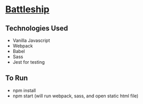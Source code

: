 # [Battleship](https://jonchaney.github.io/battleship/)

## Technologies Used

- Vanilla Javascript
- Webpack
- Babel
- Sass
- Jest for testing

## To Run

- npm install
- npm start (will run webpack, sass, and open static html file)